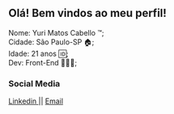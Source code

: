 ## Olá! Bem vindos ao meu perfil!

<div>
  Nome: Yuri Matos Cabello ™️;</br>
  Cidade: São Paulo-SP 🏠;</br>
  Idade: 21 anos 🆔;</br>
  Dev: Front-End 👨🏻‍💻;
</div>

<div>
  <h3>Social Media</h3>
  <a href="https://www.linkedin.com/in/yuri-matos-82954717a/">Linkedin </a>
  ||
  <a href="https://outlook.live.com/mail/0/inbox">Email </a>
</div>
